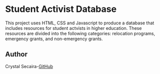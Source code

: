 <h1> Student Activist Database </h1>

This project uses HTML, CSS and Javascript to produce a database that includes resources for student actvists in higher education. These resources are divided into the following categories: relocation programs, emergency grants, and non-emergency grants. 

<h2> Author </h2>
Crystal Secaira-<a href="https://github.com/csecaira">GitHub</a>


